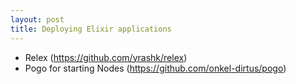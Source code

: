 ```yaml
---
layout: post
title: Deploying Elixir applications
---
```



* Relex (https://github.com/yrashk/relex)
* Pogo for starting Nodes (https://github.com/onkel-dirtus/pogo)
